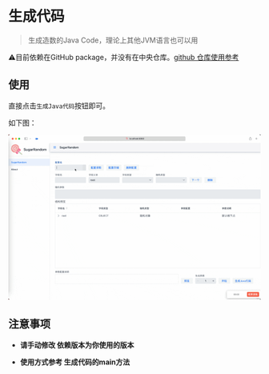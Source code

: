 # 生成代码

> 生成造数的Java Code，理论上其他JVM语言也可以用

⚠️目前依赖在GitHub package，并没有在中央仓库。[github 仓库使用参考](https://docs.github.com/en/packages/working-with-a-github-packages-registry/working-with-the-apache-maven-registry)

## 使用
直接点击`生成Java代码`按钮即可。

如下图：

![](../assets/web_code.gif)

## 注意事项

+ **请手动修改 依赖版本为你使用的版本**

+ **使用方式参考 生成代码的main方法**

